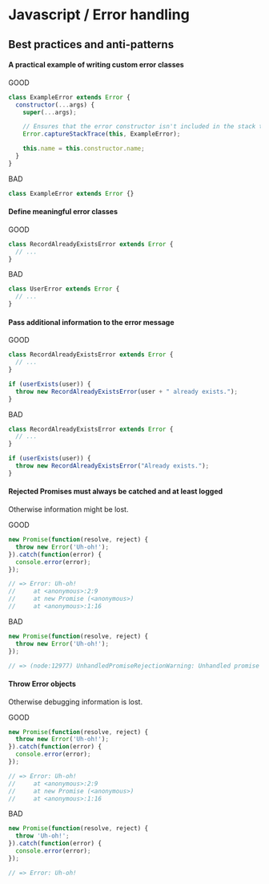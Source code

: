 # Javascript / Error handling

## Best practices and anti-patterns

#### A practical example of writing custom error classes

GOOD

```js
class ExampleError extends Error {
  constructor(...args) {
    super(...args);

    // Ensures that the error constructor isn't included in the stack trace.
    Error.captureStackTrace(this, ExampleError);

    this.name = this.constructor.name;
  }
}
```

BAD

```js
class ExampleError extends Error {}
```

#### Define meaningful error classes

GOOD

```js
class RecordAlreadyExistsError extends Error {
  // ...
}
```

BAD

```js
class UserError extends Error {
  // ...
}
```

#### Pass additional information to the error message

GOOD

```js
class RecordAlreadyExistsError extends Error {
  // ...
}

if (userExists(user)) {
  throw new RecordAlreadyExistsError(user + " already exists.");
}
```

BAD

```js
class RecordAlreadyExistsError extends Error {
  // ...
}

if (userExists(user)) {
  throw new RecordAlreadyExistsError("Already exists.");
}
```

#### Rejected Promises must always be catched and at least logged

Otherwise information might be lost.

GOOD

```js
new Promise(function(resolve, reject) {
  throw new Error('Uh-oh!');
}).catch(function(error) {
  console.error(error);
});

// => Error: Uh-oh!
//     at <anonymous>:2:9
//     at new Promise (<anonymous>)
//     at <anonymous>:1:16
```

BAD

```js
new Promise(function(resolve, reject) {
  throw new Error('Uh-oh!');
});

// => (node:12977) UnhandledPromiseRejectionWarning: Unhandled promise rejection (rejection id: 1): Error: Uh-oh!
```

#### Throw Error objects

Otherwise debugging information is lost.

GOOD

```js
new Promise(function(resolve, reject) {
  throw new Error('Uh-oh!');
}).catch(function(error) {
  console.error(error);
});

// => Error: Uh-oh!
//     at <anonymous>:2:9
//     at new Promise (<anonymous>)
//     at <anonymous>:1:16
```

BAD

```js
new Promise(function(resolve, reject) {
  throw 'Uh-oh!';
}).catch(function(error) {
  console.error(error);
});

// => Error: Uh-oh!
```
